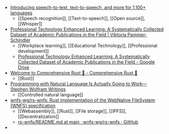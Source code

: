 - [Introducing speech-to-text, text-to-speech, and more for 1,100+ languages](https://ai.facebook.com/blog/multilingual-model-speech-recognition/)
	- [[Speech recognition]], [[Text-to-speech]], [[Open source]], [[Whisper]]
- [Professional Technology Enhanced Learning: A Systematically Collected Dataset of Academic Publications in the Field | Viktoria Pammer-Schindler](https://viktoriapammer.wordpress.com/2023/05/22/professional-tel-systematically-collected-dataset/)
	- [[Workplace learning]], [[Educational Technology]], [[Professional development]]
	- [Professional Technology Enhanced Learning: A Systematically Collected Dataset of Academic Publications in the Field - Google Drive](https://docs.google.com/spreadsheets/d/1E5G7vrDvYaShpc-AOYhTwBk3OBgzQM4bMTvBID7XH7c/htmlview#gid=0)
- [Welcome to Comprehensive Rust 🦀 - Comprehensive Rust 🦀](https://google.github.io/comprehensive-rust/)
	- [[Rust]]
- [Programming with Natural Language Is Actually Going to Work—Stephen Wolfram Writings](https://writings.stephenwolfram.com/2010/11/programming-with-natural-language-is-actually-going-to-work/)
	- [[Controlled natural language]]
- [wnfs-wg/rs-wnfs: Rust implementation of the WebNative FileSystem (WNFS) specification](https://github.com/wnfs-wg/rs-wnfs)
	- [[Webassembly]], [[Rust]], [[File storage]], [[IPFS]], [[Decentralization]]
	- [rs-wnfs/README.md at main · wnfs-wg/rs-wnfs · GitHub](https://github.com/wnfs-wg/rs-wnfs/blob/main/wnfs-wasm/README.md)
-